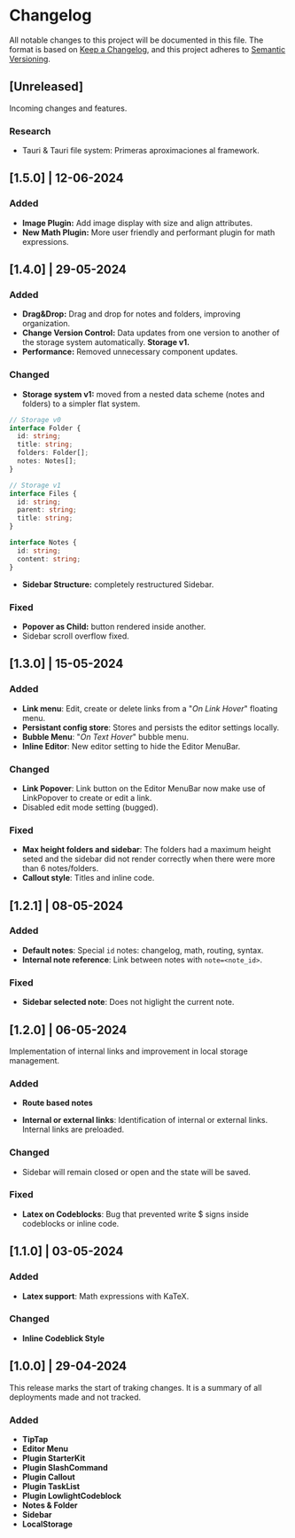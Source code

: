 # Changelog

All notable changes to this project will be documented in this file. The format is based on [Keep a Changelog](https://keepachangelog.com/en/1.1.0/), and this project adheres to [Semantic Versioning](https://semver.org/spec/v2.0.0.html).

## [Unreleased]

Incoming changes and features.

### Research

- Tauri & Tauri file system: Primeras aproximaciones al framework.

## [1.5.0] | 12-06-2024

### Added

- **Image Plugin:** Add image display with size and align attributes.
- **New Math Plugin:** More user friendly and performant plugin for math expressions.

## [1.4.0] | 29-05-2024

### Added

- **Drag&Drop:** Drag and drop for notes and folders, improving organization.
- **Change Version Control:** Data updates from one version to another of the storage system automatically. **Storage v1.**
- **Performance:** Removed unnecessary component updates.

### Changed

- **Storage system v1:** moved from a nested data scheme (notes and folders) to a simpler flat system.

```ts
// Storage v0
interface Folder {
  id: string;
  title: string;
  folders: Folder[];
  notes: Notes[];
}

// Storage v1
interface Files {
  id: string;
  parent: string;
  title: string;
}

interface Notes {
  id: string;
  content: string;
}
```

- **Sidebar Structure:** completely restructured Sidebar.

### Fixed

- **Popover as Child:** button rendered inside another.
- Sidebar scroll overflow fixed.

## [1.3.0] | 15-05-2024

### Added

- **Link menu**: Edit, create or delete links from a "_On Link Hover_" floating menu.
- **Persistant config store**: Stores and persists the editor settings locally.
- **Bubble Menu**: "_On Text Hover_" bubble menu.
- **Inline Editor**: New editor setting to hide the Editor MenuBar.

### Changed

- **Link Popover**: Link button on the Editor MenuBar now make use of LinkPopover to create or edit a link.
- Disabled edit mode setting (bugged).

### Fixed

- **Max height folders and sidebar**: The folders had a maximum height seted and the sidebar did not render correctly when there were more than 6 notes/folders.
- **Callout style**: Titles and inline code.

## [1.2.1] | 08-05-2024

### Added

- **Default notes**: Special `id` notes: changelog, math, routing, syntax.
- **Internal note reference**: Link between notes with `note=<note_id>`.

### Fixed

- **Sidebar selected note**: Does not higlight the current note.

## [1.2.0] | 06-05-2024

Implementation of internal links and improvement in local storage management.

### Added

- **Route based notes**

- **Internal or external links**: Identification of internal or external links. Internal links are preloaded.

### Changed

- Sidebar will remain closed or open and the state will be saved.

### Fixed

- **Latex on Codeblocks**: Bug that prevented write $ signs inside codeblocks or inline code.

## [1.1.0] | 03-05-2024

### Added

- **Latex support**: Math expressions with KaTeX.

### Changed

- **Inline Codeblick Style**

## [1.0.0] | 29-04-2024

This release marks the start of traking changes. It is a summary of all deployments made and not tracked.

### Added

- **TipTap**
- **Editor Menu**
- **Plugin StarterKit**
- **Plugin SlashCommand**
- **Plugin Callout**
- **Plugin TaskList**
- **Plugin LowlightCodeblock**
- **Notes & Folder**
- **Sidebar**
- **LocalStorage**
